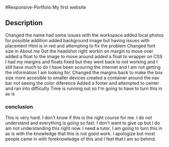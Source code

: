 #Responsive-Portfolio
My first website

## Description
Changed the name
had some issues with the workspace
added local photos for possible addition
added background image but having issues with placement
Html is in red and attempting to fix the problem
Changed font size in About me
Got the headshot right workin on margin to move over
added a float to the image to move around
added a float to wrapper on CSS
I had my margins and floats fixed but they went back to not working and I still have much to do
I have been scouring the internet and I am not getting the information I am looking for.
Changed the margins back to make the box size more accesible to smaller devices
created a container around the nav bar not seeing the color diference
Added a footer and attempted to center and ran into difficulty
Time is running out so I'm going to have to turn this in as is


### conclusion
This is very hard. I don't know if this is the right course for me. I do not understand and everything is going so fast. I don't want to give up but I do am not understanding this right now. I need a tutor. I am going to turn this in as is with the knowledge that this is not good work. I apologize but most people came in with foreknowledge of this and I feel that I am so behind. 


